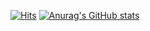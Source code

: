 [![Hits](https://hits.seeyoufarm.com/api/count/incr/badge.svg?url=https%3A%2F%2Fgithub.com%2Fjordy-torvalds%2Fhit-counter&count_bg=%2379C83D&title_bg=%23555555&icon=&icon_color=%23E7E7E7&title=hits&edge_flat=false)](https://hits.seeyoufarm.com)
[![Anurag's GitHub stats](https://github-readme-stats.vercel.app/api?username=anuraghazra)](https://github.com/anuraghazra/github-readme-stats)
